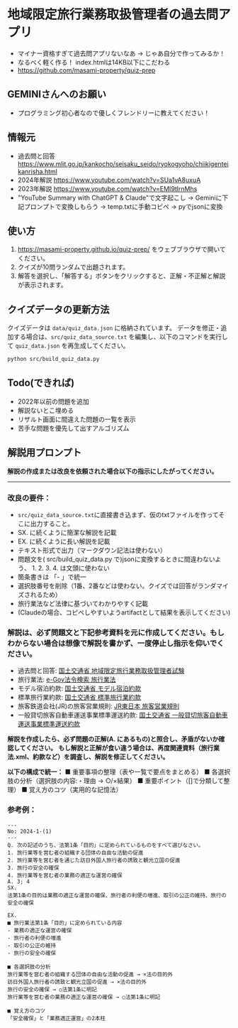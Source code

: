 # 地域限定旅行業務取扱管理者の過去問アプリ
- マイナー資格すぎて過去問アプリないなあ -> じゃあ自分で作ってみるか！
- なるべく軽く作る！ index.htmlは14KB以下にこだわる
- https://github.com/masami-property/quiz-prep

## GEMINIさんへのお願い
- プログラミング初心者なので優しくフレンドリーに教えてください！

## 情報元
- 過去問と回答 https://www.mlit.go.jp/kankocho/seisaku_seido/ryokogyoho/chiikigenteikanrisha.html
- 2024年解説 https://www.youtube.com/watch?v=SUa1vA8uxuA
- 2023年解説 https://www.youtube.com/watch?v=EMI9tlrnMhs
- "YouTube Summary with ChatGPT & Claude"で文字起こし → Geminiに下記プロンプトで変換しもらう → temp.txtに手動コピペ → pyでjsonに変換
  
## 使い方
1.  https://masami-property.github.io/quiz-prep/ をウェブブラウザで開いてください。
2.  クイズが10問ランダムで出題されます。
3.  解答を選択し、「解答する」ボタンをクリックすると、正解・不正解と解説が表示されます。

## クイズデータの更新方法

クイズデータは `data/quiz_data.json` に格納されています。
データを修正・追加する場合は、`src/quiz_data_source.txt` を編集し、以下のコマンドを実行して `quiz_data.json` を再生成してください。

```bash
python src/build_quiz_data.py
```

## Todo(できれば)
- 2022年以前の問題を追加
- 解説ないとこ埋める
- リザルト画面に間違えた問題の一覧を表示
- 苦手な問題を優先して出すアルゴリズム

## 解説用プロンプト

**解説の作成または改良を依頼された場合以下の指示にしたがってください。**

--- 

### 改良の要件：
- `src/quiz_data_source.txt`に直接書き込まず、仮のtxtファイルを作ってそこに出力すること。
- SX. に続くように簡潔な解説を記載
- EX. に続くように長い解説を記載
- テキスト形式で出力（マークダウン記法は使わない）
- 問題文を( src/build_quiz_data.py で)jsonに変換するときに間違わないよう、 1. 2. 3. 4. は文頭に使わない
- 箇条書きは 「- 」で統一
- 選択肢番号を削除（1番、2番などは使わない。クイズでは回答がランダマイズされるため）
- 旅行業法など法律に基づいてわかりやすく記載
- (Claudeの場合、コピペしやすいようartifactとして結果を表示してください)

### 解説は、必ず問題文と下記参考資料を元に作成してください。もしわからない場合は想像で解説を書かず、一度停止し指示を仰いでください。
- 過去問と回答: [国土交通省 地域限定旅行業務取扱管理者試験](https://www.mlit.go.jp/kankocho/seisaku_seido/ryokogyoho/chiikigenteikanrisha.html)
- 旅行業法: [e-Gov法令検索 旅行業法](https://laws.e-gov.go.jp/law/327AC0100000239)
- モデル宿泊約款: [国土交通省 モデル宿泊約款](https://www.mlit.go.jp/kankocho/content/001747987.pdf)
- 標準旅行業約款: [国土交通省 標準旅行業約款](https://www.mlit.go.jp/kankocho/content/810001369.pdf)
- 旅客鉄道会社(JR)の旅客営業規則: [JR東日本 旅客営業規則](https://www.jreast.co.jp/ryokaku/)
- 一般貸切旅客自動車運送事業標準運送約款: [国土交通省 一般貸切旅客自動車運送事業標準運送約款](https://www.mlit.go.jp/jidosha/content/001761564.pdf)

**解説を作成したら、必ず問題の正解(A. にあるもの)と照合し、矛盾がないか確認してください。**
**もし解説と正解が食い違う場合は、再度関連資料（旅行業法.xml、約款など）を調査し、解説を修正してください。**

**以下の構成で統一：**
■ 重要事項の整理（表や一覧で要点をまとめる）
■ 各選択肢の分析（選択肢の内容:・理由 → ○/×結果）
■ 重要ポイント（[]で分類して整理）
■ 覚え方のコツ（実用的な記憶法）

### 参考例：
```
---
No: 2024-1-(1)
---
Q. 次の記述のうち、法第1条「目的」に定められているものをすべて選びなさい。
1. 旅行業等を営む者の組織する団体の自由な活動の促進
2. 旅行業等を営む者を通じた訪日外国人旅行者の誘致と観光立国の促進
3. 旅行の安全の確保
4. 旅行業等を営む者の業務の適正な運営の確保
A. 3; 4
SX.
法第1条の目的は業務の適正な運営の確保、旅行者の利便の増進、取引の公正の維持、旅行の安全の確保

EX.
■ 旅行業法第1条「目的」に定められている内容
- 業務の適正な運営の確保
- 旅行者の利便の増進
- 取引の公正の維持
- 旅行の安全の確保

■ 各選択肢の分析
旅行業等を営む者の組織する団体の自由な活動の促進 → ×法の目的外
訪日外国人旅行者の誘致と観光立国の促進 → ×法の目的外
旅行の安全の確保 → ○法第1条に明記
旅行業等を営む者の業務の適正な運営の確保 → ○法第1条に明記

■ 覚え方のコツ
「安全確保」と「業務適正運営」の2本柱
```